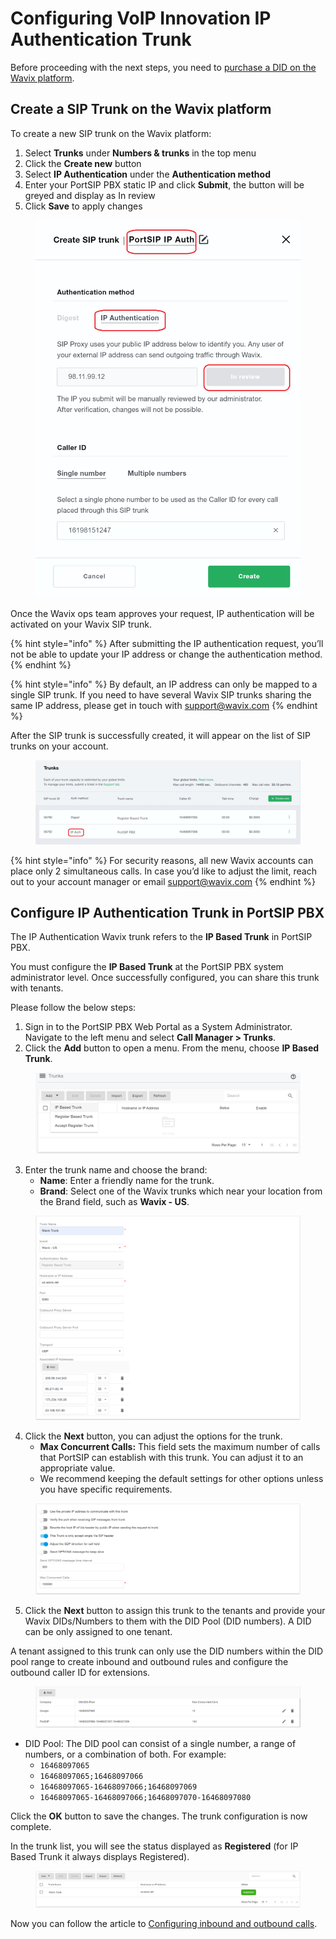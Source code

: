 # Configuring VoIP Innovation IP Authentication Trunk

Before proceeding with the next steps, you need to [purchase a DID on the Wavix platform](../wavix-sip-trunk/purchase-a-did-on-wavix-platform.md).

## Create a SIP Trunk on the Wavix platform

To create a new SIP trunk on the Wavix platform:

1. Select **Trunks** under **Numbers & trunks** in the top menu
2. Click the **Create new** button
3. Select **IP Authentication** under the **Authentication method**
4. Enter your PortSIP PBX static IP and click **Submit**, the button will be greyed and display as In review
5. Click **Save** to apply changes

<figure><img src="../../../.gitbook/assets/wavix-fig38.png" alt="" width="563"><figcaption></figcaption></figure>

Once the Wavix ops team approves your request, IP authentication will be activated on your Wavix SIP trunk.

{% hint style="info" %}
After submitting the IP authentication request, you’ll not be able to update your IP address or change the authentication method.
{% endhint %}

{% hint style="info" %}
By default, an IP address can only be mapped to a single SIP trunk. If you need to have several Wavix SIP trunks sharing the same IP address, please get in touch with support@wavix.com
{% endhint %}

After the SIP trunk is successfully created, it will appear on the list of SIP trunks on your account.

<figure><img src="../../../.gitbook/assets/wavix-fig20.png" alt=""><figcaption></figcaption></figure>

{% hint style="info" %}
For security reasons, all new Wavix accounts can place only 2 simultaneous calls. In case you’d like to adjust the limit, reach out to your account manager or email support@wavix.com
{% endhint %}

## Configure IP Authentication Trunk in PortSIP PBX

The IP Authentication Wavix trunk refers to the **IP Based Trunk** in PortSIP PBX.&#x20;

You must configure the **IP Based Trunk** at the PortSIP PBX system administrator level. Once successfully configured, you can share this trunk with tenants.

Please follow the below steps:

1. Sign in to the PortSIP PBX Web Portal as a System Administrator. Navigate to the left menu and select **Call Manager > Trunks**.&#x20;
2. Click the **Add** button to open a menu. From the menu, choose **IP Based Trunk**.

<figure><img src="../../../.gitbook/assets/add-ip-trunk.png" alt=""><figcaption></figcaption></figure>

3. Enter the trunk name and choose the brand:
   * **Name**: Enter a friendly name for the trunk.
   * **Brand**: Select one of the Wavix trunks which near your location from the Brand field, such as **Wavix - US**.

<figure><img src="../../../.gitbook/assets/wavix-fig15.png" alt="" width="563"><figcaption></figcaption></figure>

4. Click the **Next** button, you can adjust the options for the trunk.
   * &#x20;**Max Concurrent Calls:** This field sets the maximum number of calls that PortSIP can establish with this trunk. You can adjust it to an appropriate value.
   * We recommend keeping the default settings for other options unless you have specific requirements.

<figure><img src="../../../.gitbook/assets/ip-trunk-options.png" alt=""><figcaption></figcaption></figure>

5. Click the **Next** button to assign this trunk to the tenants and provide your Wavix DIDs/Numbers to them with the DID Pool (DID numbers).  A DID can be only assigned to one tenant.

A tenant assigned to this trunk can only use the DID numbers within the DID pool range to create inbound and outbound rules and configure the outbound caller ID for extensions.

<figure><img src="../../../.gitbook/assets/wavix-fig17.png" alt=""><figcaption></figcaption></figure>

* DID Pool: The DID pool can consist of a single number, a range of numbers, or a combination of both. For example:
  * `16468097065`
  * `16468097065;16468097066`
  * `16468097065-16468097066;16468097069`&#x20;
  * `16468097065-16468097066;16468097070-16468097080`

Click the **OK** button to save the changes. The trunk configuration is now complete.

In the trunk list, you will see the status displayed as **Registered** (for IP Based Trunk it always displays Registered).

<figure><img src="../../../.gitbook/assets/wavix-fig19.png" alt=""><figcaption></figcaption></figure>

Now you can follow the article to [Configuring inbound and outbound calls](../wavix-sip-trunk/configuring-outbound-and-inbound-calls.md).

